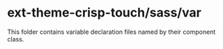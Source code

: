 # ext-theme-crisp-touch/sass/var

This folder contains variable declaration files named by their component class.
